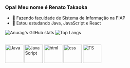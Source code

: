 ### Opa! Meu nome é Renato Takaoka

- 🔭 Fazendo faculdade de Sistema de Informação na FIAP
- 🌱 Estou estudando Java, JavaScript e React

![Anurag's GitHub stats](https://github-readme-stats.vercel.app/api?username=RenatoTakaoka&count_private=true&show_icons=true&theme=ocean_dark)
![Top Langs](https://github-readme-stats.vercel.app/api/top-langs/?username=RenatoTakaoka&layout=compact&theme=ocean_dark)

<div style="display: inline_block"><br>
  <img align="center" alt="Java" height="60" width="60" src="https://cdn.jsdelivr.net/gh/devicons/devicon/icons/java/java-original.svg")>
  <img align="center" alt="JavaScript" height="60" width="60" src="https://cdn.jsdelivr.net/gh/devicons/devicon/icons/javascript/javascript-original.svg")>
  <img align="center" alt="html" height="60" width="60" src="https://cdn.jsdelivr.net/gh/devicons/devicon/icons/html5/html5-original.svg")>
  <img align="center" alt="css" height="60" width="60" src="https://cdn.jsdelivr.net/gh/devicons/devicon/icons/css3/css3-original.svg")>
  <img align="center" alt="TS" height="60" width="60" src="https://cdn.jsdelivr.net/gh/devicons/devicon/icons/typescript/typescript-original.svg
</div>")>

